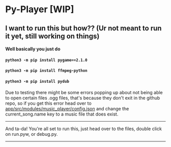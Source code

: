 # Py-Player [WIP]


## I want to run this but how?? (Ur not meant to run it yet, still working on things)
#### Well basically you just do
#### `python3 -m pip install pygame==2.1.0`
#### `python3 -m pip install ffmpeg-python`
#### `python3 -m pip install pydub`

Due to testing there might be some errors popping up about not being able to open certain files .ogg files, that's because they don't exit in the github repo, so if you get this error head over to [app/src/modules/music_player/config.json](https://github.com/Oui002/Py-Player/blob/master/app/src/modules/music_player/config.json) and change the current_song.name key to a music file that does exist.

___
And ta-da! You're all set to run this, just head over to the files, double click on run.pyw, or debug.py.
___
